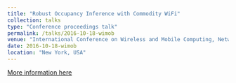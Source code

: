 ```yaml
---
title: "Robust Occupancy Inference with Commodity WiFi"
collection: talks
type: "Conference proceedings talk"
permalink: /talks/2016-10-18-wimob
venue: "International Conference on Wireless and Mobile Computing‚ Networking and Communications (WiMob)"
date: 2016-10-18-wimob
location: "New York, USA"
---
```


[More information here](http://conferences.computer.org/wimob2016/files/WiMob2016_Detailed_Program.pdf)